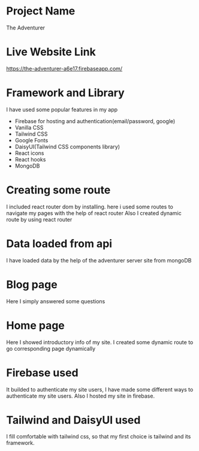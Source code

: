 # Project Name

The Adventurer

# Live Website Link

https://the-adventurer-a6e17.firebaseapp.com/

# Framework and Library
I have used some popular features in my app
* Firebase for hosting and authentication(email/password, google)
* Vanilla CSS
* Tailwind CSS
* Google Fonts
* DaisyUI(Tailwind CSS components library)
* React icons
* React hooks
* MongoDB
# Creating some route

I included react router dom by installing.
here i used some routes to navigate my pages with the help of react router
Also I created dynamic route by using react router

# Data loaded from api

I have loaded data by the help of the adventurer server site from mongoDB


# Blog page

Here I simply answered some questions

# Home page

Here I showed introductory info of my site. I created some dynamic route to go corresponding page dynamically

# Firebase used

It builded to authenticate my site users, I have made some different ways to authenticate my site users. Also I hosted my site in firebase.

# Tailwind and DaisyUI used
I fill comfortable with tailwind css, so that my first choice is tailwind and its framework.